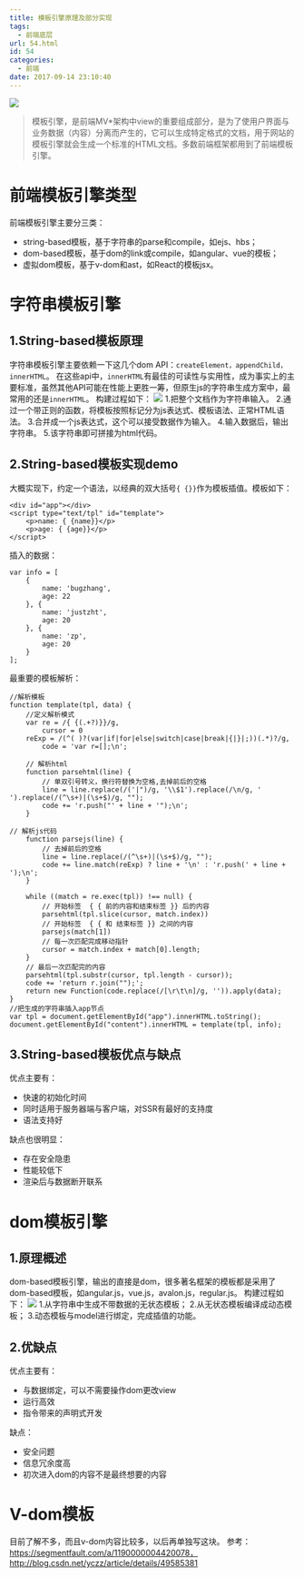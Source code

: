 ```yaml
---
title: 模板引擎原理及部分实现
tags:
  - 前端底层
url: 54.html
id: 54
categories:
  - 前端
date: 2017-09-14 23:10:40
---
```


![](http://7xqgks.com1.z0.glb.clouddn.com/head-0045.jpg)

> 模板引擎，是前端MV*架构中view的重要组成部分，是为了使用户界面与业务数据（内容）分离而产生的，它可以生成特定格式的文档，用于网站的模板引擎就会生成一个标准的HTML文档。多数前端框架都用到了前端模板引擎。

# 前端模板引擎类型

前端模板引擎主要分三类：

*   string-based模板，基于字符串的parse和compile，如ejs、hbs；
*   dom-based模板，基于dom的link或compile，如angular、vue的模板；
*   虚拟dom模板，基于v-dom和ast，如React的模板jsx。

# 字符串模板引擎

## 1.String-based模板原理

字符串模板引擎主要依赖一下这几个dom API：`createElement，appendChild，innerHTML`。 在这些api中，`innerHTML`有最佳的可读性与实用性，成为事实上的主要标准，虽然其他API可能在性能上更胜一筹，但原生js的字符串生成方案中，最常用的还是`innerHTML`。 构建过程如下： ![](http://ogw2109sg.bkt.clouddn.com/%E5%AD%97%E7%AC%A6%E4%B8%B2%E6%A8%A1%E6%9D%BF%E5%BC%95%E6%93%8E.png) 1.把整个文档作为字符串输入。 2.通过一个带正则的函数，将模板按照标记分为js表达式、模板语法、正常HTML语法。 3.合并成一个js表达式，这个可以接受数据作为输入。 4.输入数据后，输出字符串。 5.该字符串即可拼接为html代码。

## 2.String-based模板实现demo

大概实现下，约定一个语法，以经典的双大括号`{ {}}`作为模板插值。模板如下：

    <div id="app"></div>
    <script type="text/tpl" id="template">
        <p>name: { {name}}</p>
        <p>age: { {age}}</p>
    </script>


插入的数据：

    var info = [
        {
            name: 'bugzhang',
            age: 22
        }, {
            name: 'justzht',
            age: 20
        }, {
            name: 'zp',
            age: 20
        }
    ];


最重要的模板解析：

    //解析模板
    function template(tpl, data) {
        //定义解析模式
        var re = /{ {(.+?)}}/g,
            cursor = 0
        reExp = /(^( )?(var|if|for|else|switch|case|break|{|}|;))(.*)?/g,
            code = 'var r=[];\n';

        // 解析html
        function parsehtml(line) {
            // 单双引号转义，换行符替换为空格,去掉前后的空格
            line = line.replace(/('|")/g, '\\$1').replace(/\n/g, ' ').replace(/(^\s+)|(\s+$)/g, "");
            code += 'r.push("' + line + '");\n';
        }

    // 解析js代码
        function parsejs(line) {
            // 去掉前后的空格
            line = line.replace(/(^\s+)|(\s+$)/g, "");
            code += line.match(reExp) ? line + '\n' : 'r.push(' + line + ');\n';
        }

        while ((match = re.exec(tpl)) !== null) {
            // 开始标签  { { 前的内容和结束标签 }} 后的内容
            parsehtml(tpl.slice(cursor, match.index))
            // 开始标签  { { 和 结束标签 }} 之间的内容
            parsejs(match[1])
            // 每一次匹配完成移动指针
            cursor = match.index + match[0].length;
        }
        // 最后一次匹配完的内容
        parsehtml(tpl.substr(cursor, tpl.length - cursor));
        code += 'return r.join("");';
        return new Function(code.replace(/[\r\t\n]/g, '')).apply(data);
    }
    //把生成的字符串插入app节点
    var tpl = document.getElementById("app").innerHTML.toString();
    document.getElementById("content").innerHTML = template(tpl, info);


## 3.String-based模板优点与缺点

优点主要有：

*   快速的初始化时间
*   同时适用于服务器端与客户端，对SSR有最好的支持度
*   语法支持好

缺点也很明显：

*   存在安全隐患
*   性能较低下
*   渲染后与数据断开联系

# dom模板引擎

## 1.原理概述

dom-based模板引擎，输出的直接是dom，很多著名框架的模板都是采用了dom-based模板，如angular.js，vue.js，avalon.js，regular.js。 构建过程如下： ![](http://7xqgks.com1.z0.glb.clouddn.com/dom%E6%A8%A1%E6%9D%BF%E5%BC%95%E6%93%8E.png) 1.从字符串中生成不带数据的无状态模板； 2.从无状态模板编译成动态模板； 3.动态模板与model进行绑定，完成插值的功能。

## 2.优缺点

优点主要有：

*   与数据绑定，可以不需要操作dom更改view
*   运行高效
*   指令带来的声明式开发

缺点：

*   安全问题
*   信息冗余度高
*   初次进入dom的内容不是最终想要的内容

# V-dom模板

目前了解不多，而且v-dom内容比较多，以后再单独写这块。 参考：https://segmentfault.com/a/1190000004420078，http://blog.csdn.net/yczz/article/details/49585381